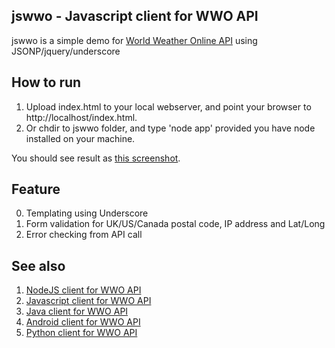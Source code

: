 jswwo - Javascript client for WWO API
-----------------------------
jswwo is a simple demo for [World Weather Online API](http://www.worldweatheronline.com/) using JSONP/jquery/underscore

How to run
----------
1. Upload index.html to your local webserver, and point your browser to http://localhost/index.html.
2. Or chdir to jswwo folder, and type 'node app' provided you have node installed on your machine.

You should see result as [this screenshot](https://github.com/michaelben/jswwo/blob/master/image/screenshot.png).

Feature
-------
0. Templating using Underscore
1. Form validation for UK/US/Canada postal code, IP address and Lat/Long
2. Error checking from API call

See also
--------
1. [NodeJS client for WWO API](https://github.com/michaelben/nodejswwo)
2. [Javascript client for WWO API](https://github.com/michaelben/jswwo)
3. [Java client for WWO API](https://github.com/michaelben/JavaWWO)
4. [Android client for WWO API](https://github.com/michaelben/AndroidWWO)
5. [Python client for WWO API](https://github.com/michaelben/pywwo)
